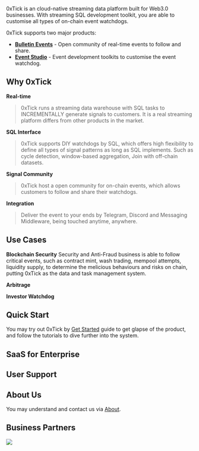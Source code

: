 0xTick is an cloud-native streaming data platform built for Web3.0 businesses. With streaming SQL development toolkit, you are able to customise all types of on-chain event watchdogs. 

0xTick supports two major products:

* <b>[Bulletin Events][1]</b> - Open community of real-time events to follow and share.
* <b>[Event Studio][2]</b> - Event development toolkits to customise the event watchdog.

## Why 0xTick
<b>Real-time</b>
> 0xTick runs a streaming data warehouse with SQL tasks to INCREMENTALLY generate signals to customers. It is a real streaming platform differs from other products in the market.

<b>SQL Interface</b>
> 0xTick supports DIY watchdogs by SQL, which offers high flexibility to define all types of signal patterns as long as SQL implements. Such as cycle detection, window-based aggregation, Join with off-chain datasets.

<b>Signal Community</b>
> 0xTick host a open community for on-chain events, which allows customers to follow and share their watchdogs.

<b>Integration</b>
> Deliver the event to your ends by Telegram, Discord and Messaging Middleware, being touched anytime, anywhere.

## Use Cases
<b>Blockchain Security</b>
Security and Anti-Fraud business is able to follow critical events, such as contract mint, wash trading, mempool attempts, liquidity supply, to determine the melicious behaviours and risks on chain, putting 0xTick as the data and task management system.

<b>Arbitrage</b>


<b>Investor Watchdog</b>


## Quick Start 
You may try out 0xTick by [Get Started](getstarted/quickstart.md) guide to get glapse of the product, and follow the tutorials to dive further into the system.

## SaaS for Enterprise


## User Support

## About Us
You may understand and contact us via [About](about/team.md).

## Business Partners
<a href="https://www.risingwave-labs.com/">
    <img src="https://www.risingwave.cloud/imgs/logo.svg" style="padding-left:1rem, width:150px">
</a>

[1]:<https://news.0xtick.com>
[2]:<https://workspace.0xtick.com>